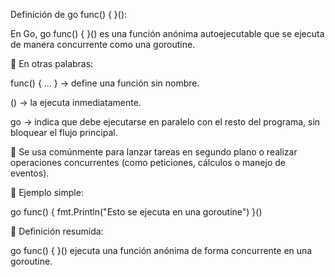 Definición de go func() { }():

En Go, go func() { }() es una función anónima autoejecutable que se ejecuta de manera concurrente como una goroutine.

📘 En otras palabras:

func() { ... } → define una función sin nombre.

() → la ejecuta inmediatamente.

go → indica que debe ejecutarse en paralelo con el resto del programa, sin bloquear el flujo principal.

🔹 Se usa comúnmente para lanzar tareas en segundo plano o realizar operaciones concurrentes (como peticiones, cálculos o manejo de eventos).

🧠 Ejemplo simple:

go func() {
    fmt.Println("Esto se ejecuta en una goroutine")
}()


💬 Definición resumida:

go func() { }() ejecuta una función anónima de forma concurrente en una goroutine.
